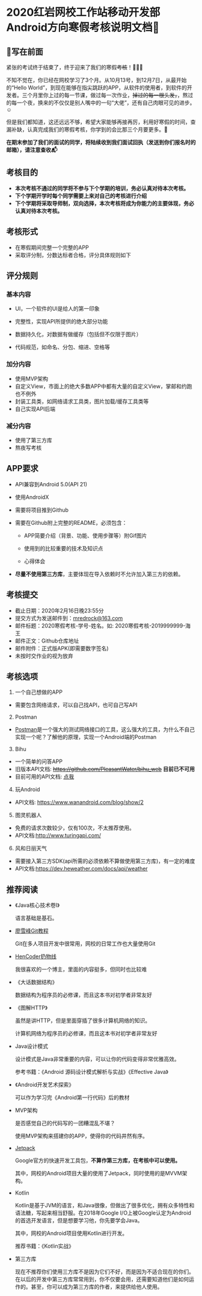 # 2020红岩网校工作站移动开发部Android方向寒假考核说明文档👾

## 📝写在前面

紧张的考试终于结束了，终于迎来了我们的寒假~~考核~~！👏👏👏

不知不觉在，你已经在网校学习了3个月。从10月13号，到12月7日，从最开始的“Hello World”，到现在能够在指尖跳跃的APP，从软件的使用者，到软件的开发者。三个月里你上过的每一节课，做过每一次作业，~~掉过的每一根头发，~~，熬过的每一个夜，换来的不仅仅是别人嘴中的一句“大佬”，还有自己肉眼可见的进步。☺️

但是我们都知道，这还远远不够，希望大家能够再接再厉，利用好寒假的时间，查漏补缺，认真完成我们的寒假考核，你学到的会比那三个月要更多。🤣

**在期末参加了我们的面试的同学，将陆续收到我们面试回执（发送到你们报名时的邮箱），请注意查收📬**

## 考核目的

* **本次考核不通过的同学将不参与下个学期的培训，务必认真对待本次考核。**
* **下个学期开学时每个同学需要上来对自己的考核进行介绍**
* **下个学期将采取导师制，双向选择，本次考核将成为你能力的主要体现，务必认真对待本次考核。**

##  考核形式

* 在寒假期间完整一个完整的APP
* 采取评分制，分数达标者合格，评分具体规则如下

## 评分规则

### 基本内容

- UI，一个软件的UI是给人的第一印象

- 完整性，实现API所提供的绝大部分功能

- 数据持久化，对数据有做缓存（包括但不仅限于图片）

- 代码规范，如命名、分包、缩进、空格等

### 加分内容

- 使用MVP架构
- 自定义View，市面上的绝大多数APP中都有大量的自定义View，掌邮和约跑也不例外
- 封装工具类，如网络请求工具类，图片加载/缓存工具类等
- 自己实现API后端

### 减分内容

* 使用了第三方库
* 熬夜写考核

## APP要求

- API兼容到Android 5.0(API 21)
- 使用AndroidX

- 需要将项目推到Github

- 需要在Github附上完整的README，必须包含：

  - APP简要介绍（背景、功能、使用步骤等）附Gif图片

  - 使用到的比较重要的技术及知识点

  - 心得体会

- **尽量不使用第三方库**，主要体现在导入依赖时不允许加入第三方的依赖。



## 考核提交

- 截止日期：2020年2月16日晚23:55分
- 提交方式为发送邮件到：[mredrock@163.com](mailto:mredrock@163.com)
- 邮件标题：2020寒假考核-学号-姓名。如: 2020寒假考核-2019999999-海王
- 邮件正文：Github仓库地址
- 邮件附件：正式版APK(即需要数字签名)
- 未按时交作业的视为放弃

## 考核选项

1. 一个自己想做的APP

* 需要包含网络请求，可以自己找API，也可自己写API

2. Postman

- [Postman](https://www.getpostman.com/)是一个强大的测试网络接口的工具，这么强大的工具，为什么不自己实现一个呢？了解他的原理，实现一个Android端的Postman

3. Bihu

- 一个简单的问答APP
- 旧版本API文档: ~~https://github.com/PleasantWater/bihu_web~~ **目前已不可用**
- 
  目前可用的API文档: [点我](https://github.com/jay68/bihu_web/wiki/%E9%80%BC%E4%B9%8EAPI%E6%96%87%E6%A1%A3)

4. 玩Android

- API文档: https://www.wanandroid.com/blog/show/2

5. 图灵机器人
* 免费的请求次数较少，仅有100次，不太推荐使用。
* API文档:http://www.turingapi.com/

6. 风和日丽天气
* 需要接入第三方SDK(api所需的必须依赖不算做使用第三方库)，有一定的难度
* API文档:https://dev.heweather.com/docs/api/weather

## 推荐阅读

* 《Java核心技术卷I》

  语言基础是基石。

* [廖雪峰Git教程](https://www.liaoxuefeng.com/wiki/896043488029600)

  Git在多人项目开发中很常用，网校的日常工作也大量使用Git

* [HenCoder扔物线](https://hencoder.com/)

  我很喜欢的一个博主，里面的内容挺多，但同时也比较难

* 《大话数据结构》

  数据结构为程序员的必修课，而且这本书对初学者非常友好

* 《图解HTTP》

  虽然是讲HTTP，但是里面穿插了很多计算机网络的知识。

  计算机网络为程序员的必修课，而且这本书对初学者非常友好

* Java设计模式

  设计模式是Java非常重要的内容，可以让你的代码变得非常优雅高效。

  参考书籍：《Android 源码设计模式解析与实战》《Effective Java》

* 《Android开发艺术探索》

  可以作为学习完《Android第一行代码》后的教材

* MVP架构

  是否感觉自己的代码写的一团糟混乱不堪？

  使用MVP架构来搭建你的APP，使得你的代码井然有序。

* [Jetpack](https://developer.android.com/jetpack?hl=zh-cn)

  Google官方的快速开发工具包，**不算作第三方库，在考核中可以使用。**

  其中，网校的Android项目大量的使用了Jetpack，同时使用的是MVVM架构。

* Kotlin
  

	Kotlin是基于JVM的语言，和Java很像，但做出了很多优化，拥有众多特性和语法糖，写起来相当舒服。在2018年Google I/O上被Google认定为Android的首选开发语言，但是想要学习他，你先要学会Java。

  其中，网校的Android项目使用Kotlin进行开发。

  推荐书籍：《Kotlin实战》

* 第三方库
  
  现在不推荐你们使用三方库不是因为它们不好，而是因为不适合现在的你们。在以后的开发中第三方库常常用到，你不仅要会用，还需要知道他们是如何运作的。甚至，你可以成为第三方库的作者，来提供给他人使用。
  
  
  
  

